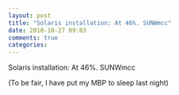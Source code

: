 ```yaml
---
layout: post
title: "Solaris installation: At 46%. SUNWmcc"
date: 2010-10-27 09:03
comments: true
categories: 
---
```


Solaris installation: At 46%. SUNWmcc


(To be fair, I have put my MBP to sleep last night)

